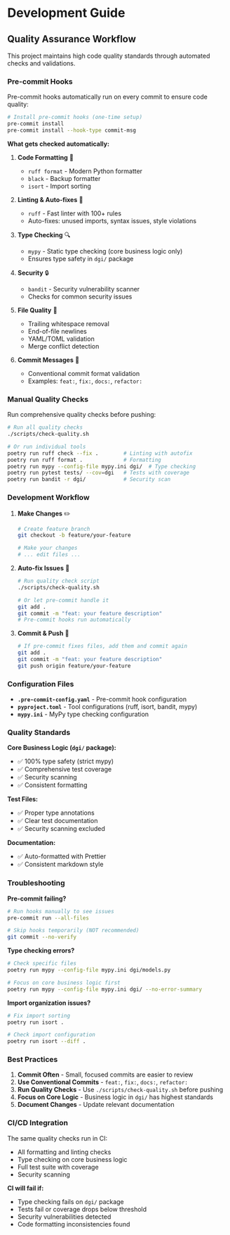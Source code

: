 # Development Guide

## Quality Assurance Workflow

This project maintains high code quality standards through automated checks and
validations.

### Pre-commit Hooks

Pre-commit hooks automatically run on every commit to ensure code quality:

```bash
# Install pre-commit hooks (one-time setup)
pre-commit install
pre-commit install --hook-type commit-msg
```

**What gets checked automatically:**

1. **Code Formatting** 📝
   - `ruff format` - Modern Python formatter
   - `black` - Backup formatter
   - `isort` - Import sorting

2. **Linting & Auto-fixes** 🔧
   - `ruff` - Fast linter with 100+ rules
   - Auto-fixes: unused imports, syntax issues, style violations

3. **Type Checking** 🔍
   - `mypy` - Static type checking (core business logic only)
   - Ensures type safety in `dgi/` package

4. **Security** 🔒
   - `bandit` - Security vulnerability scanner
   - Checks for common security issues

5. **File Quality** 📄
   - Trailing whitespace removal
   - End-of-file newlines
   - YAML/TOML validation
   - Merge conflict detection

6. **Commit Messages** 💬
   - Conventional commit format validation
   - Examples: `feat:`, `fix:`, `docs:`, `refactor:`

### Manual Quality Checks

Run comprehensive quality checks before pushing:

```bash
# Run all quality checks
./scripts/check-quality.sh

# Or run individual tools
poetry run ruff check --fix .        # Linting with autofix
poetry run ruff format .             # Formatting
poetry run mypy --config-file mypy.ini dgi/  # Type checking
poetry run pytest tests/ --cov=dgi   # Tests with coverage
poetry run bandit -r dgi/            # Security scan
```

### Development Workflow

1. **Make Changes** ✏️

   ```bash
   # Create feature branch
   git checkout -b feature/your-feature

   # Make your changes
   # ... edit files ...
   ```

2. **Auto-fix Issues** 🔧

   ```bash
   # Run quality check script
   ./scripts/check-quality.sh

   # Or let pre-commit handle it
   git add .
   git commit -m "feat: your feature description"
   # Pre-commit hooks run automatically
   ```

3. **Commit & Push** 🚀
   ```bash
   # If pre-commit fixes files, add them and commit again
   git add .
   git commit -m "feat: your feature description"
   git push origin feature/your-feature
   ```

### Configuration Files

- **`.pre-commit-config.yaml`** - Pre-commit hook configuration
- **`pyproject.toml`** - Tool configurations (ruff, isort, bandit, mypy)
- **`mypy.ini`** - MyPy type checking configuration

### Quality Standards

**Core Business Logic (`dgi/` package):**

- ✅ 100% type safety (strict mypy)
- ✅ Comprehensive test coverage
- ✅ Security scanning
- ✅ Consistent formatting

**Test Files:**

- ✅ Proper type annotations
- ✅ Clear test documentation
- ✅ Security scanning excluded

**Documentation:**

- ✅ Auto-formatted with Prettier
- ✅ Consistent markdown style

### Troubleshooting

**Pre-commit failing?**

```bash
# Run hooks manually to see issues
pre-commit run --all-files

# Skip hooks temporarily (NOT recommended)
git commit --no-verify
```

**Type checking errors?**

```bash
# Check specific files
poetry run mypy --config-file mypy.ini dgi/models.py

# Focus on core business logic first
poetry run mypy --config-file mypy.ini dgi/ --no-error-summary
```

**Import organization issues?**

```bash
# Fix import sorting
poetry run isort .

# Check import configuration
poetry run isort --diff .
```

### Best Practices

1. **Commit Often** - Small, focused commits are easier to review
2. **Use Conventional Commits** - `feat:`, `fix:`, `docs:`, `refactor:`
3. **Run Quality Checks** - Use `./scripts/check-quality.sh` before pushing
4. **Focus on Core Logic** - Business logic in `dgi/` has highest standards
5. **Document Changes** - Update relevant documentation

### CI/CD Integration

The same quality checks run in CI:

- All formatting and linting checks
- Type checking on core business logic
- Full test suite with coverage
- Security scanning

**CI will fail if:**

- Type checking fails on `dgi/` package
- Tests fail or coverage drops below threshold
- Security vulnerabilities detected
- Code formatting inconsistencies found
